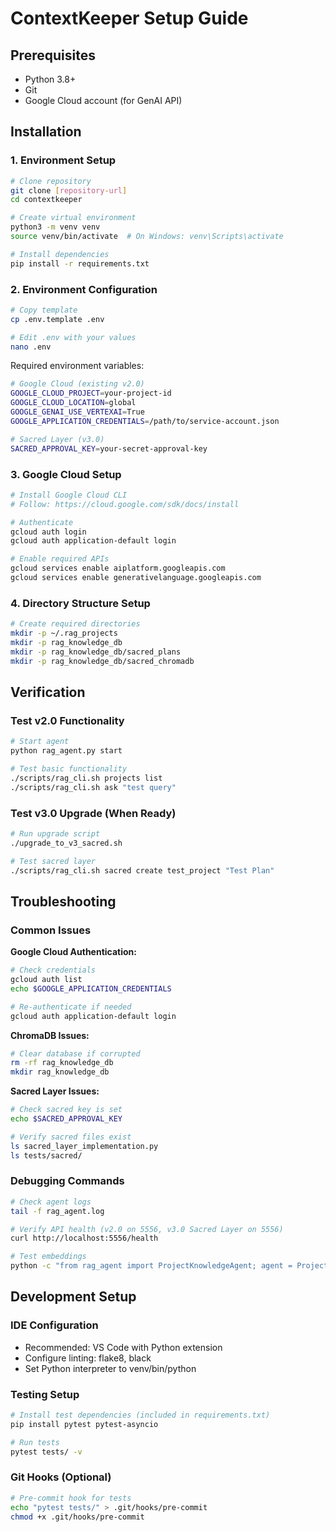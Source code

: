 # ContextKeeper Setup Guide

## Prerequisites
- Python 3.8+
- Git
- Google Cloud account (for GenAI API)

## Installation

### 1. Environment Setup
```bash
# Clone repository
git clone [repository-url]
cd contextkeeper

# Create virtual environment
python3 -m venv venv
source venv/bin/activate  # On Windows: venv\Scripts\activate

# Install dependencies
pip install -r requirements.txt
```

### 2. Environment Configuration
```bash
# Copy template
cp .env.template .env

# Edit .env with your values
nano .env
```

Required environment variables:
```bash
# Google Cloud (existing v2.0)
GOOGLE_CLOUD_PROJECT=your-project-id
GOOGLE_CLOUD_LOCATION=global
GOOGLE_GENAI_USE_VERTEXAI=True
GOOGLE_APPLICATION_CREDENTIALS=/path/to/service-account.json

# Sacred Layer (v3.0)
SACRED_APPROVAL_KEY=your-secret-approval-key
```

### 3. Google Cloud Setup
```bash
# Install Google Cloud CLI
# Follow: https://cloud.google.com/sdk/docs/install

# Authenticate
gcloud auth login
gcloud auth application-default login

# Enable required APIs
gcloud services enable aiplatform.googleapis.com
gcloud services enable generativelanguage.googleapis.com
```

### 4. Directory Structure Setup
```bash
# Create required directories
mkdir -p ~/.rag_projects
mkdir -p rag_knowledge_db
mkdir -p rag_knowledge_db/sacred_plans
mkdir -p rag_knowledge_db/sacred_chromadb
```

## Verification

### Test v2.0 Functionality
```bash
# Start agent
python rag_agent.py start

# Test basic functionality
./scripts/rag_cli.sh projects list
./scripts/rag_cli.sh ask "test query"
```

### Test v3.0 Upgrade (When Ready)
```bash
# Run upgrade script
./upgrade_to_v3_sacred.sh

# Test sacred layer
./scripts/rag_cli.sh sacred create test_project "Test Plan" 
```

## Troubleshooting

### Common Issues

**Google Cloud Authentication:**
```bash
# Check credentials
gcloud auth list
echo $GOOGLE_APPLICATION_CREDENTIALS

# Re-authenticate if needed
gcloud auth application-default login
```

**ChromaDB Issues:**
```bash
# Clear database if corrupted
rm -rf rag_knowledge_db
mkdir rag_knowledge_db
```

**Sacred Layer Issues:**
```bash
# Check sacred key is set
echo $SACRED_APPROVAL_KEY

# Verify sacred files exist
ls sacred_layer_implementation.py
ls tests/sacred/
```

### Debugging Commands
```bash
# Check agent logs
tail -f rag_agent.log

# Verify API health (v2.0 on 5556, v3.0 Sacred Layer on 5556)
curl http://localhost:5556/health

# Test embeddings
python -c "from rag_agent import ProjectKnowledgeAgent; agent = ProjectKnowledgeAgent(); print('OK')"
```

## Development Setup

### IDE Configuration
- Recommended: VS Code with Python extension
- Configure linting: flake8, black
- Set Python interpreter to venv/bin/python

### Testing Setup
```bash
# Install test dependencies (included in requirements.txt)
pip install pytest pytest-asyncio

# Run tests
pytest tests/ -v
```

### Git Hooks (Optional)
```bash
# Pre-commit hook for tests
echo "pytest tests/" > .git/hooks/pre-commit
chmod +x .git/hooks/pre-commit
```